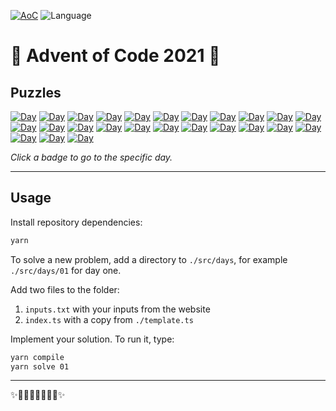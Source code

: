 [![AoC](https://badgen.net/badge/AoC/2021/blue)](https://adventofcode.com/2021)
![Language](https://badgen.net/badge/Language/TypeScript)

# 🎄 Advent of Code 2021 🎄



## Puzzles

[![Day](https://badgen.net/badge/01/%E2%98%85%E2%98%85/gray)](https://adventofcode.com/2021/day/1)
[![Day](https://badgen.net/badge/02/%E2%98%85%E2%98%85/gray)](https://adventofcode.com/2021/day/2)
[![Day](https://badgen.net/badge/03/%E2%98%85%E2%98%85/gray)](https://adventofcode.com/2021/day/3)
[![Day](https://badgen.net/badge/04/%E2%98%85%E2%98%85/gray)](https://adventofcode.com/2021/day/4)
[![Day](https://badgen.net/badge/05/%E2%98%85%E2%98%85/gray)](https://adventofcode.com/2021/day/5)
[![Day](https://badgen.net/badge/06/%E2%98%85%E2%98%86/gray)](https://adventofcode.com/2021/day/6)
[![Day](https://badgen.net/badge/07/%E2%98%86%E2%98%86/gray)](https://adventofcode.com/2021/day/7)
[![Day](https://badgen.net/badge/08/%E2%98%86%E2%98%86/gray)](https://adventofcode.com/2021/day/8)
[![Day](https://badgen.net/badge/09/%E2%98%86%E2%98%86/gray)](https://adventofcode.com/2021/day/9)
[![Day](https://badgen.net/badge/10/%E2%98%86%E2%98%86/gray)](https://adventofcode.com/2021/day/10)
[![Day](https://badgen.net/badge/11/%E2%98%86%E2%98%86/gray)](https://adventofcode.com/2021/day/11)
[![Day](https://badgen.net/badge/12/%E2%98%86%E2%98%86/gray)](https://adventofcode.com/2021/day/12)
[![Day](https://badgen.net/badge/13/%E2%98%86%E2%98%86/gray)](https://adventofcode.com/2021/day/13)
[![Day](https://badgen.net/badge/14/%E2%98%86%E2%98%86/gray)](https://adventofcode.com/2021/day/14)
[![Day](https://badgen.net/badge/15/%E2%98%86%E2%98%86/gray)](https://adventofcode.com/2021/day/15)
[![Day](https://badgen.net/badge/16/%E2%98%86%E2%98%86/gray)](https://adventofcode.com/2021/day/16)
[![Day](https://badgen.net/badge/17/%E2%98%86%E2%98%86/gray)](https://adventofcode.com/2021/day/17)
[![Day](https://badgen.net/badge/18/%E2%98%86%E2%98%86/gray)](https://adventofcode.com/2021/day/18)
[![Day](https://badgen.net/badge/19/%E2%98%86%E2%98%86/gray)](https://adventofcode.com/2021/day/19)
[![Day](https://badgen.net/badge/20/%E2%98%86%E2%98%86/gray)](https://adventofcode.com/2021/day/20)
[![Day](https://badgen.net/badge/21/%E2%98%86%E2%98%86/gray)](https://adventofcode.com/2021/day/21)
[![Day](https://badgen.net/badge/22/%E2%98%86%E2%98%86/gray)](https://adventofcode.com/2021/day/22)
[![Day](https://badgen.net/badge/23/%E2%98%86%E2%98%86/gray)](https://adventofcode.com/2021/day/23)
[![Day](https://badgen.net/badge/24/%E2%98%86%E2%98%86/gray)](https://adventofcode.com/2021/day/24)
[![Day](https://badgen.net/badge/25/%E2%98%86%E2%98%86/gray)](https://adventofcode.com/2021/day/25)

_Click a badge to go to the specific day._

---

## Usage

Install repository dependencies:

```sh
yarn
```

To solve a new problem, add a directory to `./src/days`, for example `./src/days/01` for day one.

Add two files to the folder:

 1. `inputs.txt` with your inputs from the website
 2. `index.ts` with a copy from `./template.ts`

Implement your solution. To run it, type:

```sh
yarn compile
yarn solve 01
```

---

✨🎄🎁🎄🎅🎄🎁🎄✨